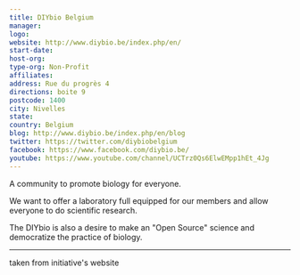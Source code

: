 ```yaml
---
title: DIYbio Belgium
manager: 
logo: 
website: http://www.diybio.be/index.php/en/
start-date: 
host-org: 
type-org: Non-Profit
affiliates: 
address: Rue du progrès 4
directions: boite 9
postcode: 1400
city: Nivelles
state: 
country: Belgium
blog: http://www.diybio.be/index.php/en/blog
twitter: https://twitter.com/diybiobelgium
facebook: https://www.facebook.com/diybio.be/
youtube: https://www.youtube.com/channel/UCTrz0Qs6ElwEMpp1hEt_4Jg
---
```


A community to promote biology for everyone.

We want to offer a laboratory full equipped for our members and allow everyone to do scientific research.

The DIYbio is also a desire to make an "Open Source" science  and democratize the practice of biology.

---
taken from initiative's website
